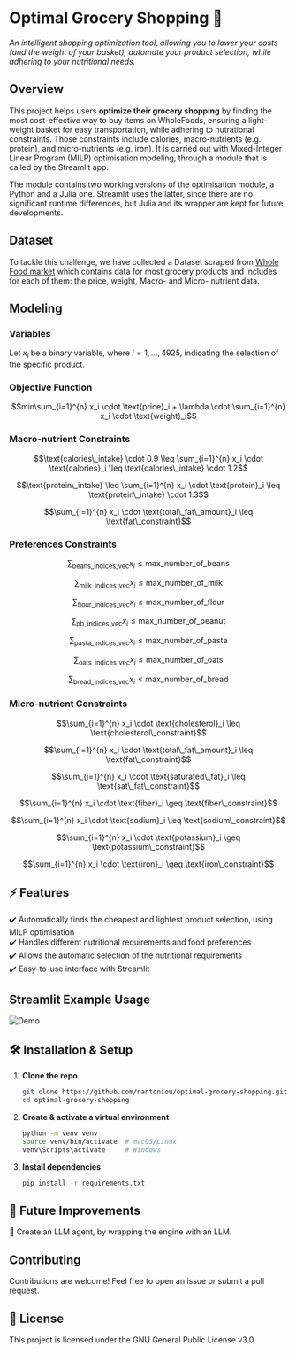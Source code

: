 
# **Optimal Grocery Shopping 🛒**  
_An intelligent shopping optimization tool, allowing you to lower your costs (and the weight of your basket), automate your product selection, while adhering to your nutritional needs._  

## **Overview**
This project helps users **optimize their grocery shopping** by finding the most cost-effective way to buy items on WholeFoods, ensuring a light-weight basket for easy transportation, while adhering to nutrational constraints. Those constraints include calories, macro-nutrients (e.g. protein), and micro-nutrients (e.g. iron). It is carried out with Mixed-Integer Linear Program (MILP) optimisation modeling, through a module that is called by the Streamlit app.

The module contains two working versions of the optimisation module, a Python and a Julia one. Streamlit uses the latter, since there are no significant runtime differences, but Julia and its wrapper are kept for future developments.


## **Dataset**
To tackle this challenge, we have collected a Dataset scraped from [Whole Food market](https://www.wholefoodsmarket.com/) which contains data for most grocery products and includes for each of them: the price, weight, Macro- and Micro- nutrient data.


## **Modeling**
### Variables
Let $x_i$ be a binary variable, where $i = 1, \dots, 4925$, indicating the selection of the specific product.

### Objective Function

```math
min\sum_{i=1}^{n} x_i \cdot \text{price}_i + \lambda \cdot \sum_{i=1}^{n} x_i \cdot \text{weight}_i
```
### Macro-nutrient Constraints

```math
\text{calories\_intake} \cdot 0.9 \leq \sum_{i=1}^{n} x_i \cdot \text{calories}_i \leq \text{calories\_intake} \cdot 1.2
```
```math
\text{protein\_intake} \leq \sum_{i=1}^{n} x_i \cdot \text{protein}_i \leq \text{protein\_intake} \cdot 1.3
```
```math
\sum_{i=1}^{n} x_i \cdot \text{total\_fat\_amount}_i \leq \text{fat\_constraint}
```

### Preferences Constraints

```math
\sum_{\text{beans\_indices\_vec}} x_i \leq \text{max\_number\_of\_beans}
```
```math
\sum_{\text{milk\_indices\_vec}} x_i \leq \text{max\_number\_of\_milk}
```
```math
\sum_{\text{flour\_indices\_vec}} x_i \leq \text{max\_number\_of\_flour}
```
```math
\sum_{\text{pb\_indices\_vec}} x_i \leq \text{max\_number\_of\_peanut}
```
```math
\sum_{\text{pasta\_indices\_vec}} x_i \leq \text{max\_number\_of\_pasta}
```
```math
\sum_{\text{oats\_indices\_vec}} x_i \leq \text{max\_number\_of\_oats}
```
```math
\sum_{\text{bread\_indices\_vec}} x_i \leq \text{max\_number\_of\_bread}
```

### Micro-nutrient Constraints

```math
\sum_{i=1}^{n} x_i \cdot \text{cholesterol}_i \leq \text{cholesterol\_constraint}
```
```math
\sum_{i=1}^{n} x_i \cdot \text{total\_fat\_amount}_i \leq \text{fat\_constraint}
```
```math
\sum_{i=1}^{n} x_i \cdot \text{saturated\_fat}_i \leq \text{sat\_fat\_constraint}
```
```math
\sum_{i=1}^{n} x_i \cdot \text{fiber}_i \geq \text{fiber\_constraint}
```
```math
\sum_{i=1}^{n} x_i \cdot \text{sodium}_i \leq \text{sodium\_constraint}
```
```math
\sum_{i=1}^{n} x_i \cdot \text{potassium}_i \geq \text{potassium\_constraint}
```
```math
\sum_{i=1}^{n} x_i \cdot \text{iron}_i \geq \text{iron\_constraint}
```


## **⚡ Features**  
✔️ Automatically finds the cheapest and lightest product selection, using MILP optimisation<br>
✔️ Handles different nutritional requirements and food preferences<br>
✔️ Allows the automatic selection of the nutritional requirements<br>
✔️ Easy-to-use interface with Streamlit

## **Streamlit Example Usage**  

![Demo](media/demo.gif)

## **🛠️ Installation & Setup**  
1. **Clone the repo**  
   ```bash
   git clone https://github.com/nantoniou/optimal-grocery-shopping.git
   cd optimal-grocery-shopping
   ```
2. **Create & activate a virtual environment**  
   ```bash
   python -m venv venv
   source venv/bin/activate  # macOS/Linux
   venv\Scripts\activate     # Windows
   ```
3. **Install dependencies**  
   ```bash
   pip install -r requirements.txt
   ```


## **🚀 Future Improvements**  
🔹 Create an LLM agent, by wrapping the engine with an LLM.

## **Contributing**  
Contributions are welcome! Feel free to open an issue or submit a pull request.  

## **🐝 License**  
This project is licensed under the GNU General Public License v3.0.  
